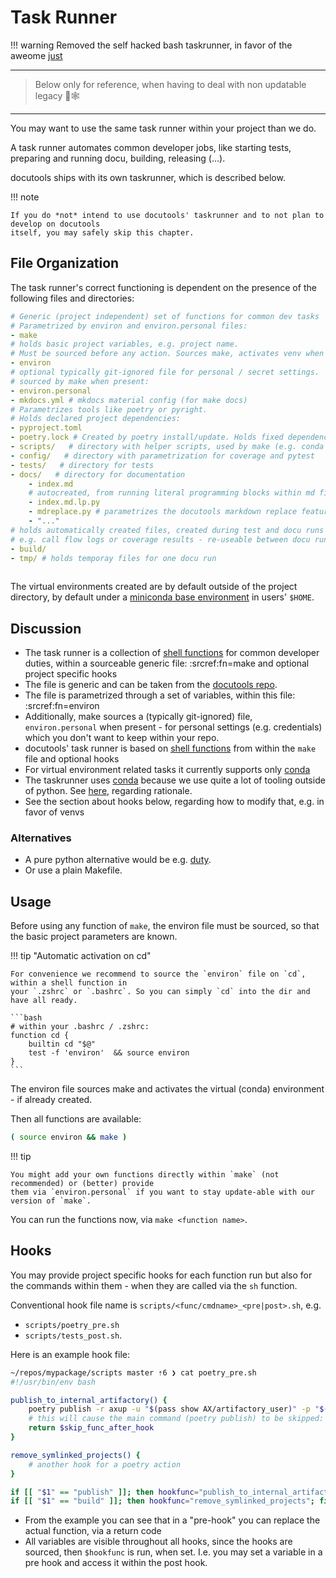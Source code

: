 #  Task Runner

!!! warning
    Removed the self hacked bash taskrunner, in favor of the aweome [just](https://github.com/casey/just)

---

> Below only for reference, when having to deal with non updatable legacy  📜🕸️

---

You may want to use the same task runner within your project than we do.

A task runner automates common developer jobs, like starting tests, preparing and running docu,
building, releasing (...).

docutools ships with its own taskrunner, which is described below.

!!! note

    If you do *not* intend to use docutools' taskrunner and to not plan to develop on docutools
    itself, you may safely skip this chapter.


## File Organization

The task runner's correct functioning is dependent on the presence of the following files and
directories:


```yaml
# Generic (project independent) set of functions for common dev tasks
# Parametrized by environ and environ.personal files:
- make
# holds basic project variables, e.g. project name.
# Must be sourced before any action. Sources make, activates venv when present
- environ 
# optional typically git-ignored file for personal / secret settings.
# sourced by make when present:
- environ.personal 
- mkdocs.yml # mkdocs material config (for make docs)
# Parametrizes tools like poetry or pyright. 
# Holds declared project dependencies:
- pyproject.toml 
- poetry.lock # Created by poetry install/update. Holds fixed dependencies.
- scripts/   # directory with helper scripts, used by make (e.g. conda related) and optional hooks
- config/   # directory with parametrization for coverage and pytest
- tests/   # directory for tests
- docs/   # directory for documentation
    - index.md
    # autocreated, from running literal programming blocks within md file of same name:
    - index.md.lp.py 
    - mdreplace.py # parametrizes the docutools markdown replace feature
    - "..."
# holds automatically created files, created during test and docu runs
# e.g. call flow logs or coverage results - re-useable between docu runs:
- build/ 
- tmp/ # holds temporay files for one docu run
   
```

The virtual environments created are by default outside of the project directory, by default under a
[miniconda base environment][mb] in users' `$HOME`.

[mb]: https://docs.conda.io/projects/conda/en/latest/user-guide/tasks/manage-environments.html 


## Discussion

- The task runner is a collection of [shell functions][sf] for common developer duties, within a
  sourceable generic file: :srcref:fn=make and optional project specific hooks
- The file is generic and can be taken from the [docutools
  repo](https://github.com/axiros/docutools/blob/master/make).
- The file is parametrized through a set of variables, within this file: :srcref:fn=environ
- Additionally, make sources a (typically git-ignored) file, `environ.personal` when present - for
  personal settings (e.g. credentials) which you don't want to keep within your repo.
- docutools' task runner is based on [shell functions][sf] from within the `make` file and optional
  hooks
- For virtual environment related tasks it currently supports only [conda](./conda.md)
- The taskrunner uses [conda][cond] because we use quite a lot of tooling outside of python. See
  [here](./conda.md), regarding rationale.
- See the section about hooks below, regarding how to modify that, e.g. in favor of venvs

[sf]: [https://www.gnu.org/software/bash/manual/html_node/Shell-Functions.html]


### Alternatives   

- A pure python alternative would be e.g. [duty](https://github.com/pawamoy/duty).
- Or use a plain Makefile.



## Usage

Before using any function of `make`, the environ file must be sourced, so that the basic
project parameters are known.

!!! tip "Automatic activation on cd"

    For convenience we recommend to source the `environ` file on `cd`, within a shell function in
    your `.zshrc` or `.bashrc`. So you can simply `cd` into the dir and have all ready.

    ```bash
    # within your .bashrc / .zshrc:
    function cd {
        builtin cd "$@"
        test -f 'environ'  && source environ
    }
    ```


The environ file sources make and activates the virtual (conda) environment - if already created.

Then all functions are available:

```bash
( source environ && make )
```

!!! tip

    You might add your own functions directly within `make` (not recommended) or (better) provide
    them via `environ.personal` if you want to stay update-able with our version of `make`.


You can run the functions now, via `make <function name>`.


## Hooks

You may provide project specific hooks for each function run but also for the commands within them -
when they are called via the `sh` function.

Conventional hook file name is `scripts/<func/cmdname>_<pre|post>.sh`, e.g.

- `scripts/poetry_pre.sh`
- `scripts/tests_post.sh`.

Here is an example hook file:

```bash
~/repos/mypackage/scripts master ⇡6 ❯ cat poetry_pre.sh                                                                                                                                        lc-python_py3.8
#!/usr/bin/env bash

publish_to_internal_artifactory() {
    poetry publish -r axup -u "$(pass show AX/artifactory_user)" -p "$(pass show AX/artifactory_password)" || return 1
    # this will cause the main command (poetry publish) to be skipped:
    return $skip_func_after_hook 
}

remove_symlinked_projects() {
    # another hook for a poetry action
}

if [[ "$1" == "publish" ]]; then hookfunc="publish_to_internal_artifactory"; fi
if [[ "$1" == "build" ]]; then hookfunc="remove_symlinked_projects"; fi
```

- From the example you can see that in a "pre-hook" you can replace the actual function, via a
  return code
- All variables are visible throughout all hooks, since the hooks are sourced, then `$hookfunc` is
  run, when set. I.e. you may set a variable in a pre hook and access it within the post hook.


[cond]: https://docs.conda.io/en/latest/miniconda.html


